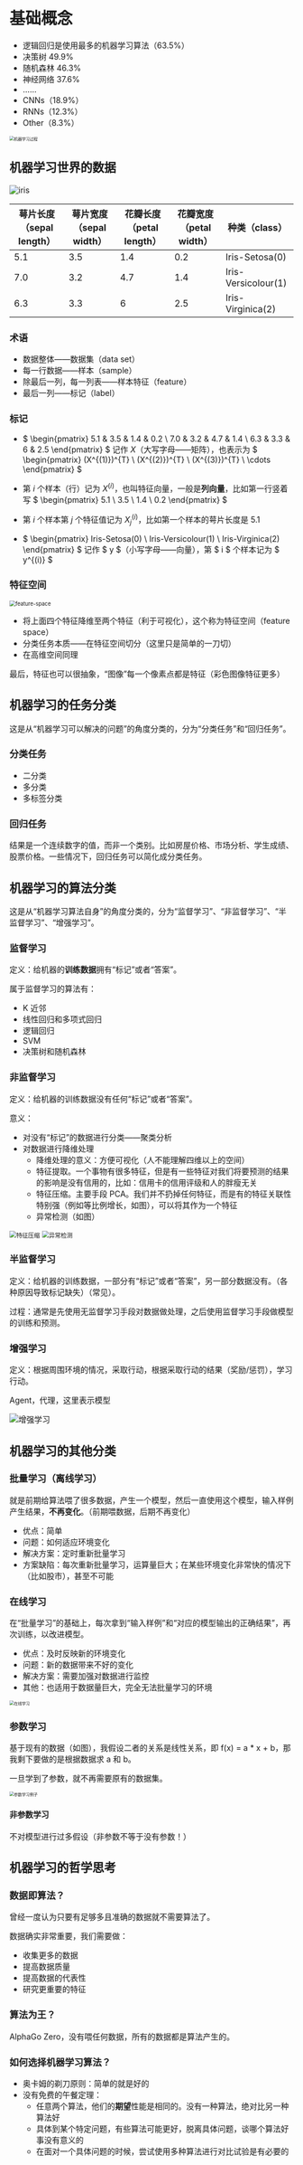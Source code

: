 # 基础概念

- 逻辑回归是使用最多的机器学习算法（63.5%）
- 决策树 49.9%
- 随机森林 46.3%
- 神经网络 37.6%
- ……
- CNNs（18.9%）
- RNNs（12.3%）
- Other（8.3%）

<img src="../../img/机器学习过程.png" alt="机器学习过程" style="zoom:50%;" />

## 机器学习世界的数据

![iris](../../img/iris.png)

| 萼片长度（sepal length） | 萼片宽度（sepal width） | 花瓣长度（petal length） | 花瓣宽度（petal width） | 种类（class）       |
| ------------------------ | ----------------------- | ------------------------ | ----------------------- | ------------------- |
| 5.1                      | 3.5                     | 1.4                      | 0.2                     | Iris-Setosa(0)      |
| 7.0                      | 3.2                     | 4.7                      | 1.4                     | Iris-Versicolour(1) |
| 6.3                      | 3.3                     | 6                        | 2.5                     | Iris-Virginica(2)   |

### 术语

- 数据整体——数据集（data set）
- 每一行数据——样本（sample）
- 除最后一列，每一列表——样本特征（feature）
- 最后一列——标记（label）

### 标记

- $ \begin{pmatrix} 5.1 & 3.5 & 1.4 & 0.2 \\ 7.0 & 3.2 & 4.7 & 1.4 \\ 6.3 & 3.3 & 6 & 2.5 \end{pmatrix} $ 记作 $X$（大写字母——矩阵），也表示为 $ \begin{pmatrix} (X^{(1)})^{T} \\ (X^{(2)})^{T} \\ (X^{(3)})^{T} \\ \cdots \end{pmatrix} $
- 第 $i$ 个样本（行）记为 $X^{(i)}$，也叫特征向量，一般是**列向量**，比如第一行竖着写 $ \begin{pmatrix} 5.1 \\ 3.5 \\ 1.4 \\ 0.2 \end{pmatrix} $
- 第 $i$ 个样本第 $j$ 个特征值记为 $X^{(i)}_{j}$，比如第一个样本的萼片长度是 5.1

- $ \begin{pmatrix} Iris-Setosa(0) \\ Iris-Versicolour(1) \\ Iris-Virginica(2) \end{pmatrix} $ 记作 $ y $（小写字母——向量），第 $ i $ 个样本记为 $ y^{(i)} $

### 特征空间

<img src="../../../daily-data/assets/feature-space.png" alt="feature-space" style="zoom: 67%;" />

- 将上面四个特征降维至两个特征（利于可视化），这个称为特征空间（feature space）
- 分类任务本质——在特征空间切分（这里只是简单的一刀切）
- 在高维空间同理

最后，特征也可以很抽象，“图像”每一个像素点都是特征（彩色图像特征更多）

## 机器学习的任务分类

这是从“机器学习可以解决的问题”的角度分类的，分为“分类任务”和“回归任务”。

### 分类任务

- 二分类
- 多分类
- 多标签分类

### 回归任务

结果是一个连续数字的值，而非一个类别。比如房屋价格、市场分析、学生成绩、股票价格。一些情况下，回归任务可以简化成分类任务。

## 机器学习的算法分类

这是从“机器学习算法自身”的角度分类的，分为“监督学习”、“非监督学习”、“半监督学习”、“增强学习”。

### 监督学习

定义：给机器的**训练数据**拥有“标记”或者“答案”。

属于监督学习的算法有：

- K 近邻
- 线性回归和多项式回归
- 逻辑回归
- SVM
- 决策树和随机森林

### 非监督学习

定义：给机器的训练数据没有任何“标记”或者“答案”。

意义：

- 对没有“标记”的数据进行分类——聚类分析
- 对数据进行降维处理
  - 降维处理的意义：方便可视化（人不能理解四维以上的空间）
  - 特征提取。一个事物有很多特征，但是有一些特征对我们将要预测的结果的影响是没有信用的，比如：信用卡的信用评级和人的胖瘦无关
  - 特征压缩。主要手段 PCA。我们并不扔掉任何特征，而是有的特征关联性特别强（例如等比例增长，如图），可以将其作为一个特征
  - 异常检测（如图）

<img src="../../img/特征压缩.png" alt="特征压缩" style="zoom:75%;" />

<img src="../../img/异常检测.png" alt="异常检测" style="zoom:75%;" />



### 半监督学习

定义：给机器的训练数据，一部分有“标记”或者“答案”，另一部分数据没有。（各种原因导致标记缺失）（常见）。

过程：通常是先使用无监督学习手段对数据做处理，之后使用监督学习手段做模型的训练和预测。

### 增强学习

定义：根据周围环境的情况，采取行动，根据采取行动的结果（奖励/惩罚），学习行动。

Agent，代理，这里表示模型

![增强学习](../../img/增强学习.png)

## 机器学习的其他分类

### 批量学习（离线学习）

就是前期给算法喂了很多数据，产生一个模型，然后一直使用这个模型，输入样例产生结果，**不再变化**。（前期喂数据，后期不再变化）

- 优点：简单
- 问题：如何适应环境变化
- 解决方案：定时重新批量学习
- 方案缺陷：每次重新批量学习，运算量巨大；在某些环境变化非常快的情况下（比如股市），甚至不可能

### 在线学习

在“批量学习”的基础上，每次拿到“输入样例”和“对应的模型输出的正确结果”，再次训练，以改进模型。

- 优点：及时反映新的环境变化
- 问题：新的数据带来不好的变化
- 解决方案：需要加强对数据进行监控
- 其他：也适用于数据量巨大，完全无法批量学习的环境

<img src="../../img/在线学习.png" alt="在线学习" style="zoom:50%;" />

### 参数学习

基于现有的数据（如图），我假设二者的关系是线性关系，即 f(x) = a * x + b，那我剩下要做的是根据数据求 a 和 b。

一旦学到了参数，就不再需要原有的数据集。

<img src="../../img/参数学习例子.png" alt="参数学习例子" style="zoom:50%;" />

#### 非参数学习

不对模型进行过多假设（非参数不等于没有参数！）

## 机器学习的哲学思考

### 数据即算法？

曾经一度认为只要有足够多且准确的数据就不需要算法了。

数据确实非常重要，我们需要做：

- 收集更多的数据
- 提高数据质量
- 提高数据的代表性
- 研究更重要的特征

### 算法为王？

AlphaGo Zero，没有喂任何数据，所有的数据都是算法产生的。

### 如何选择机器学习算法？

- 奥卡姆的剃刀原则：简单的就是好的
- 没有免费的午餐定理：
  - 任意两个算法，他们的**期望**性能是相同的。没有一种算法，绝对比另一种算法好
  - 具体到某个特定问题，有些算法可能更好，脱离具体问题，谈哪个算法好事没有意义的
  - 在面对一个具体问题的时候，尝试使用多种算法进行对比试验是有必要的